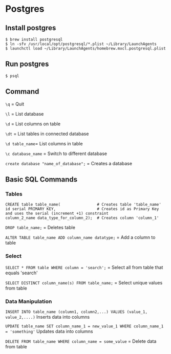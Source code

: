 # Postgres

## Install postgres
```shell
$ brew install postgresql
$ ln -sfv /usr/local/opt/postgresql/*.plist ~/Library/LaunchAgents
$ launchctl load ~/Library/LaunchAgents/homebrew.mxcl.postgresql.plist
```

## Run postgres
```shell
$ psql
```

## Command
`\q` = Quit

`\l` = List database

`\d` = List columns on table

`\dt` = List tables in connected database

`\d table_name`= List columns in table

`\c database_name` = Switch to different database

`create database "name_of_database";` = Creates a database

## Basic SQL Commands
### Tables
```
CREATE table table_name(                # Creates table 'table_name'
id serial PRIMARY KEY,                  # Creates id as Primary Key and uses the serial (increment +1) constraint
column_2_name data_type_for_column_2);  # Creates column 'column_1'
```

`DROP table_name;` = Deletes table

`ALTER TABLE table_name ADD column_name datatype;` = Add a column to table

### Select
`SELECT * FROM table WHERE column = 'search';` = Select all from table that equals 'search'

`SELECT DISTINCT column_name(s) FROM table_name;` = Select unique values from table

### Data Manipulation
`INSERT INTO table_name (column1, column2,...) VALUES (value_1, value_2,....)` Inserts data into columns

`UPDATE table_name SET column_name_1 = new_value_1 WHERE column_name_1 = 'something'` Updates data into columns

`DELETE FROM table_name WHERE column_name = some_value` = Delete data from table
